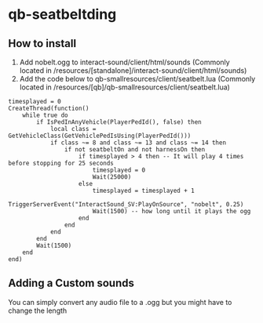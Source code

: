 # qb-seatbeltding

## How to install

1. Add nobelt.ogg to interact-sound/client/html/sounds (Commonly located in /resources/[standalone]/interact-sound/client/html/sounds)
2. Add the code below to qb-smallresources/client/seatbelt.lua (Commonly located in /resources/[qb]/qb-smallresources/client/seatbelt.lua)



```
timesplayed = 0
CreateThread(function()
    while true do
        if IsPedInAnyVehicle(PlayerPedId(), false) then
            local class = GetVehicleClass(GetVehiclePedIsUsing(PlayerPedId()))
            if class ~= 8 and class ~= 13 and class ~= 14 then
                if not seatbeltOn and not harnessOn then
                    if timesplayed > 4 then -- It will play 4 times before stopping for 25 seconds
                        timesplayed = 0
                        Wait(25000)
                    else
                        timesplayed = timesplayed + 1
                        TriggerServerEvent("InteractSound_SV:PlayOnSource", "nobelt", 0.25)
                        Wait(1500) -- how long until it plays the ogg
                    end
                end
            end
        end
        Wait(1500)
    end
end)
```

## Adding a Custom sounds

You can simply convert any audio file to a .ogg but you might have to change the length
